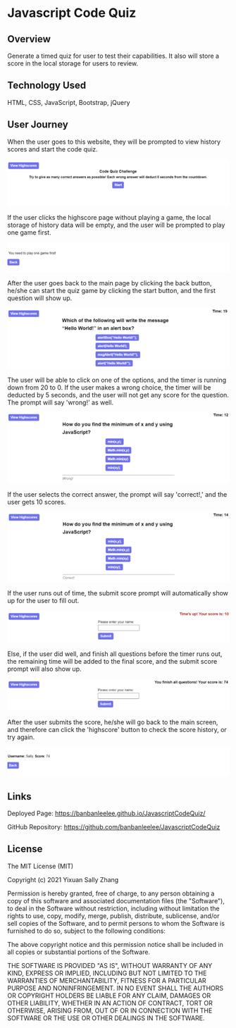 # Javascript Code Quiz

## Overview
Generate a timed quiz for user to test their capabilities. It also will store a score in the local storage for users to review.

## Technology Used
HTML, CSS,  JavaScript, Bootstrap, jQuery


## User Journey
When the user goes to this website, they will be prompted to view history scores and start the code quiz.

![](./asset/image/step1.PNG)

If the user clicks the highscore page without playing a game, the local storage of history data will be empty, and the user will be prompted to play one game first.

![](./asset/image/step2.PNG)

After the user goes back to the main page by clicking the back button, he/she can start the quiz game by clicking the start button, and the first question will show up.

![](./asset/image/step3.PNG)

The user will be able to click on one of the options, and the timer is running down from 20 to 0. If the user makes a wrong choice, the timer will be deducted by 5 seconds, and the user will not get any score for the question. The prompt will say 'wrong!' as well. 

![](./asset/image/step4.PNG)

If the user selects the correct answer, the prompt will say 'correct!,' and the user gets 10 scores. 

![](./asset/image/step5.PNG)

If the user runs out of time, the submit score prompt will automatically show up for the user to fill out.

![](./asset/image/step6.PNG)

Else, if the user did well, and finish all questions before the timer runs out, the remaining time will be added to the final score, and the submit score prompt will also show up.

![](./asset/image/step7.PNG)

After the user submits the score, he/she will go back to the main screen, and therefore can click the 'highscore' button to check the score history, or try again.

![](/asset/image/step8.PNG)


## Links
Deployed Page: https://banbanleelee.github.io/JavascriptCodeQuiz/

GitHub Repository: https://github.com/banbanleelee/JavascriptCodeQuiz

## License

The MIT License (MIT)

Copyright (c) 2021 Yixuan Sally Zhang

Permission is hereby granted, free of charge, to any person obtaining a copy of this software and associated documentation files (the "Software"), to deal in the Software without restriction, including without limitation the rights to use, copy, modify, merge, publish, distribute, sublicense, and/or sell copies of the Software, and to permit persons to whom the Software is furnished to do so, subject to the following conditions:

The above copyright notice and this permission notice shall be included in all copies or substantial portions of the Software.

THE SOFTWARE IS PROVIDED "AS IS", WITHOUT WARRANTY OF ANY KIND, EXPRESS OR IMPLIED, INCLUDING BUT NOT LIMITED TO THE WARRANTIES OF MERCHANTABILITY, FITNESS FOR A PARTICULAR PURPOSE AND NONINFRINGEMENT. IN NO EVENT SHALL THE AUTHORS OR COPYRIGHT HOLDERS BE LIABLE FOR ANY CLAIM, DAMAGES OR OTHER LIABILITY, WHETHER IN AN ACTION OF CONTRACT, TORT OR OTHERWISE, ARISING FROM, OUT OF OR IN CONNECTION WITH THE SOFTWARE OR THE USE OR OTHER DEALINGS IN THE SOFTWARE.
